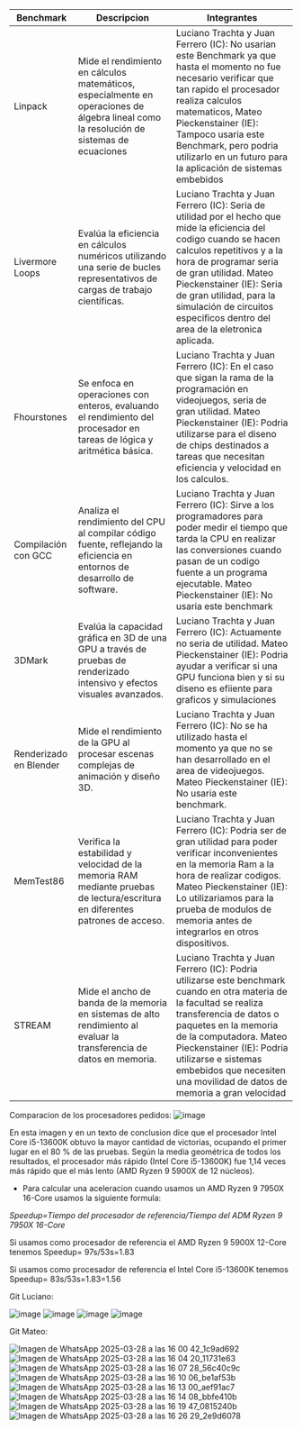 | Benchmark           | Descripcion           | Integrantes                                                                 |
|---------------------|----------------|-----------------------------------------------------------------------------|
| Linpack             | Mide el rendimiento en cálculos matemáticos, especialmente en operaciones de álgebra lineal como la resolución de sistemas de ecuaciones      | Luciano Trachta y Juan Ferrero (IC): No usarian este Benchmark ya que hasta el momento no fue necesario verificar que tan rapido el procesador realiza calculos matematicos, Mateo Pieckenstainer (IE): Tampoco usaria este Benchmark, pero podria utilizarlo en un futuro para la aplicación de sistemas embebidos |
| Livermore Loops     | Evalúa la eficiencia en cálculos numéricos utilizando una serie de bucles representativos de cargas de trabajo científicas.| Luciano Trachta y Juan Ferrero (IC): Seria de utilidad por el hecho que mide la eficiencia del codigo cuando se hacen calculos repetitivos y a la hora de programar seria de gran utilidad. Mateo Pieckenstainer (IE): Seria de gran utilidad, para la simulación de circuitos especificos dentro del area de la eletronica aplicada. |
| Fhourstones         | Se enfoca en operaciones con enteros, evaluando el rendimiento del procesador en tareas de lógica y aritmética básica.         | Luciano Trachta y Juan Ferrero (IC): En el caso que sigan la rama de la programación en videojuegos, seria de gran utilidad. Mateo Pieckenstainer (IE): Podria utilizarse para el diseno de chips destinados a tareas que necesitan eficiencia y velocidad en los calculos. |
| Compilación con GCC | Analiza el rendimiento del CPU al compilar código fuente, reflejando la eficiencia en entornos de desarrollo de software.  | Luciano Trachta y Juan Ferrero (IC): Sirve a los programadores para poder medir el tiempo que tarda la CPU en realizar las conversiones cuando pasan de un codigo fuente a un programa ejecutable. Mateo Pieckenstainer (IE): No usaria este benchmark |
| 3DMark              | Evalúa la capacidad gráfica en 3D de una GPU a través de pruebas de renderizado intensivo y efectos visuales avanzados.      | Luciano Trachta y Juan Ferrero (IC): Actuamente no seria de utilidad. Mateo Pieckenstainer (IE): Podria ayudar a verificar si una GPU funciona bien y si su diseno es efiiente para graficos y simulaciones |
| Renderizado en Blender              | Mide el rendimiento de la GPU al procesar escenas complejas de animación y diseño 3D.      | Luciano Trachta y Juan Ferrero (IC): No se ha utilizado hasta el momento ya que no se han desarrollado en el area de videojuegos. Mateo Pieckenstainer (IE): No usaria este benchmark. |
| MemTest86              |  Verifica la estabilidad y velocidad de la memoria RAM mediante pruebas de lectura/escritura en diferentes patrones de acceso.      | Luciano Trachta y Juan Ferrero (IC): Podria ser de gran utilidad para poder verificar inconvenientes en la memoria Ram a la hora de realizar codigos.  Mateo Pieckenstainer (IE): Lo utilizariamos para la prueba de modulos de memoria antes de integrarlos en otros dispositivos. |
| STREAM               | Mide el ancho de banda de la memoria en sistemas de alto rendimiento al evaluar la transferencia de datos en memoria.      | Luciano Trachta y Juan Ferrero (IC): Podria utilizarse este benchmark cuando en otra materia de la facultad se realiza transferencia de datos o paquetes en la memoria de la computadora. Mateo Pieckenstainer (IE): Podria utilizarse e sistemas embebidos que necesiten una movilidad de datos de memoria a gran velocidad |



Comparacion de los procesadores pedidos:
![image](https://github.com/user-attachments/assets/8c7c2f97-aeb8-4795-aafa-7748a3d99ae5)

En esta imagen y en un texto de conclusion dice que el procesador Intel Core i5-13600K obtuvo la mayor cantidad de victorias, ocupando el primer lugar en el 80 % de las pruebas. Según la media geométrica de todos los resultados, el procesador más rápido (Intel Core i5-13600K) fue 1,14 veces más rápido que el más lento (AMD Ryzen 9 5900X de 12 núcleos).

+ Para calcular una aceleracion cuando usamos un AMD Ryzen 9 7950X 16-Core usamos la siguiente formula:

*Speedup=Tiempo del procesador de referencia/Tiempo del ADM Ryzen 9 7950X 16-Core*

Si usamos como procesador de referencia el AMD Ryzen 9 5900X 12-Core tenemos Speedup= 97s/53s=1.83

Si usamos como procesador de referencia el Intel Core i5-13600K tenemos Speedup= 83s/53s=1.83=1.56

Git Luciano:

![image](https://github.com/user-attachments/assets/26a69502-76dd-4150-8daa-bf96d5d84acf)
![image](https://github.com/user-attachments/assets/8fd530b1-bc73-487a-8016-ae542a7bc70d)
![image](https://github.com/user-attachments/assets/aa2eb064-727a-435b-97de-a31677615b74)
![image](https://github.com/user-attachments/assets/22686e71-5c70-4c0b-a3e7-095e4cb8e452)

Git Mateo:

![Imagen de WhatsApp 2025-03-28 a las 16 00 42_1c9ad692](https://github.com/user-attachments/assets/1410105e-4e38-4099-82eb-a2044ef71c25)
![Imagen de WhatsApp 2025-03-28 a las 16 04 20_11731e63](https://github.com/user-attachments/assets/c74aef08-da78-4afb-99ca-7b6cb817013f)
![Imagen de WhatsApp 2025-03-28 a las 16 07 28_56c40c9c](https://github.com/user-attachments/assets/9a76cdee-155e-4201-9178-1c5928b2bf47)
![Imagen de WhatsApp 2025-03-28 a las 16 10 06_be1af53b](https://github.com/user-attachments/assets/8a761397-17cf-46d0-9dcc-88ba7db82768)
![Imagen de WhatsApp 2025-03-28 a las 16 13 00_aef91ac7](https://github.com/user-attachments/assets/bfc38c2e-fa0d-4653-96a4-dc172121c620)
![Imagen de WhatsApp 2025-03-28 a las 16 14 08_bbfe410b](https://github.com/user-attachments/assets/03878d4c-8c7a-4df7-82d1-bc1526e48ed7)
![Imagen de WhatsApp 2025-03-28 a las 16 19 47_0815240b](https://github.com/user-attachments/assets/2ef5b256-e95f-4c14-a0c2-a76e0340fbde)
![Imagen de WhatsApp 2025-03-28 a las 16 26 29_2e9d6078](https://github.com/user-attachments/assets/a5decbee-e127-4026-8050-3f4cc14eac08)










